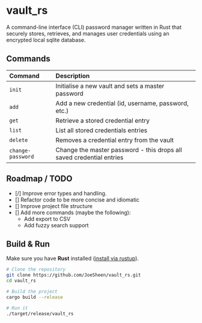 # vault_rs

A command-line interface (CLI) password manager written in Rust that securely stores, retrieves, and manages user credentials using an encrypted local sqlite database.

## Commands

| Command           | Description                                                          |
| :---------------- | :------------------------------------------------------------------- |
| `init`            | Initialise a new vault and sets a master password                    |
| `add`             | Add a new credential (id, username, password, etc.)                  |
| `get`             | Retrieve a stored credential entry                                   |
| `list`            | List all stored credentials entries                                  |
| `delete`          | Removes a credential entry from the vault                            |
| `change-password` | Change the master password - this drops all saved credential entries |

## Roadmap / TODO

- [/] Improve error types and handling.
- [] Refactor code to be more concise and idiomatic
- [] Improve project file structure
- [] Add more commands (maybe the following):
  - Add export to CSV
  - Add fuzzy search support

## Build & Run

Make sure you have **Rust** installed ([install via rustup](https://rustup.rs)).

```bash
# Clone the repository
git clone https://github.com/JoeSheen/vault_rs.git
cd vault_rs

# Build the project
cargo build --release

# Run it
./target/release/vault_rs
```
